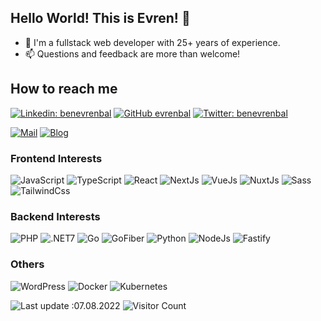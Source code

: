 ## Hello World! This is Evren! 👋

- 👋 I'm a fullstack web developer with 25+ years of experience.
- 📫 Questions and feedback are more than welcome!

## How to reach me
[![Linkedin: benevrenbal](https://img.shields.io/badge/-benevrenbal-0077B5?style=flat-rounded&logo=Linkedin&logoColor=white&link=https://www.linkedin.com/in/evrenbal)](https://www.linkedin.com/in/evrenbal/) [![GitHub evrenbal](https://img.shields.io/github/followers/evrenbal?label=follow&style=social)](http://github.com/evrenbal) [![Twitter: benevrenbal](https://img.shields.io/badge/-benevrenbal-1DA1F2?style=flat-rounded&logo=Twitter&logoColor=white&link=https://www.twitter.com/benevrenbal)](https://www.twitter.com/benevrenbal/)

[![Mail](https://img.shields.io/badge/-hello@evrenbal.com-white?style=flat-rounded&logoColor=white&link=mailto:hello@evrenbal.com)](mailto:hello@evrenbal.com)
[![Blog](https://img.shields.io/badge/-Blog%20-white?style=flat-rounded&link=https://www.evrenbal.com)](https://www.evrenbal.com/)

### Frontend Interests

![JavaScript](https://img.shields.io/badge/-JavaScript-black?style=flat-square&logo=javascript)
![TypeScript](https://img.shields.io/badge/-TypeScript-black?style=flat-square&logo=typescript)
![React](https://img.shields.io/badge/-React-black?style=flat-square&logo=react)
![NextJs](https://img.shields.io/badge/-Next.Js-black?style=flat-square&logo=Next.js)
![VueJs](https://img.shields.io/badge/-Vue.Js-black?style=flat-square&logo=Vue.js)
![NuxtJs](https://img.shields.io/badge/-Nuxt.Js-black?style=flat-square&logo=Nuxt.js)
![Sass](https://img.shields.io/badge/-Sass-black?style=flat-square&logo=sass&logoColor=f252a2)
![TailwindCss](https://img.shields.io/badge/-TailwindCSS-black?style=flat-square&logo=TailwindCSS)

### Backend Interests

![PHP](https://img.shields.io/badge/-PHP-black?style=flat-square&logo=php)
![.NET7](https://img.shields.io/badge/-.NET%207.0-black)
![Go](https://img.shields.io/badge/-Go-black?style=flat-square&logo=Go)
![GoFiber](https://img.shields.io/badge/-GoFiber-black?style=flat-square&logo=Go)
![Python](https://img.shields.io/badge/-Python-black?style=flat-square&logo=Python)
![NodeJs](https://img.shields.io/badge/-NodeJS-black?style=flat-square&logo=Node.js)
![Fastify](https://img.shields.io/badge/-Fastify-black?style=flat-qaure&logo=Fastify)

### Others
![WordPress](https://img.shields.io/badge/-WordPress-black?style=flat-square&logo=WordPress)
![Docker](https://img.shields.io/badge/-Docker-black?style=flat-square&logo=Docker)
![Kubernetes](https://img.shields.io/badge/-Kubernetes-black?style=flat-square&logo=Kubernetes)

![Last update :07.08.2022](https://img.shields.io/badge/Last%20Update-02.01.2021-informational) ![Visitor Count](https://komarev.com/ghpvc/?username=evrenbal&color=red)
